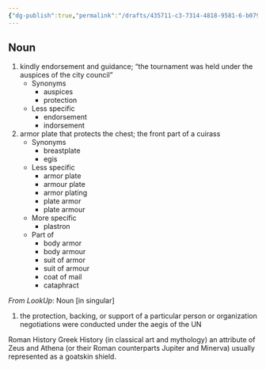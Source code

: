 ```yaml
---
{"dg-publish":true,"permalink":"/drafts/435711-c3-7314-4818-9581-6-b079-de-224-d1/","dgHomeLink":true,"dgPassFrontmatter":false}
---
```




## Noun

1. kindly endorsement and guidance; “the tournament was held under the auspices of the city council”
	- Synonyms
		- auspices
		- protection
	- Less specific
		- endorsement
		- indorsement
2. armor plate that protects the chest; the front part of a cuirass
	- Synonyms
		- breastplate
		- egis
	- Less specific
		- armor plate
		- armour plate
		- armor plating
		- plate armor
		- plate armour
	- More specific
		- plastron
	- Part of
		- body armor
		- body armour
		- suit of armor
		- suit of armour
		- coat of mail
		- cataphract

*From LookUp*:
Noun
[in singular] 

1.	the protection, backing, or support of a particular person or organization
negotiations were conducted under the aegis of the UN

Roman History Greek History (in classical art and mythology) an attribute of Zeus and Athena (or their Roman counterparts Jupiter and Minerva) usually represented as a goatskin shield.